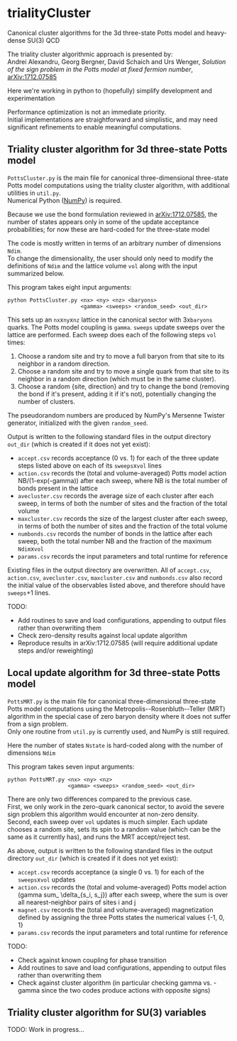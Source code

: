 # trialityCluster

Canonical cluster algorithms for the 3d three-state Potts model and heavy-dense SU(3) QCD

The triality cluster algorithmic approach is presented by:\
Andrei Alexandru, Georg Bergner, David Schaich and Urs Wenger, *Solution of the sign problem in the Potts model at fixed fermion number*, [arXiv:1712.07585](https://arxiv.org/abs/1712.07585)

Here we're working in python to (hopefully) simplify development and experimentation

Performance optimization is not an immediate priority.\
Initial implementations are straightforward and simplistic, and may need significant refinements to enable meaningful computations.

## Triality cluster algorithm for 3d three-state Potts model

`PottsCluster.py` is the main file for canonical three-dimensional three-state Potts model computations using the triality cluster algorithm, with additional utilities in `util.py`.\
Numerical Python ([NumPy](https://github.com/numpy/numpy)) is required.

Because we use the bond formulation reviewed in [arXiv:1712.07585](https://arxiv.org/abs/1712.07585), the number of states appears only in some of the update acceptance probabilities; for now these are hard-coded for the three-state model

The code is mostly written in terms of an arbitrary number of dimensions `Ndim`.\
To change the dimensionality, the user should only need to modify the definitions of `Ndim` and the lattice volume `vol` along with the input summarized below.

This program takes eight input arguments:
```
python PottsCluster.py <nx> <ny> <nz> <baryons>
                       <gamma> <sweeps> <random_seed> <out_dir>
```

This sets up an `nx`x`ny`x`nz` lattice in the canonical sector with 3x`baryons` quarks.
The Potts model coupling is `gamma`.
`sweeps` update sweeps over the lattice are performed.
Each sweep does each of the following steps  `vol` times:
1. Choose a random site and try to move a full baryon from that site to its neighbor in a random direction.
2. Choose a random site and try to move a single quark from that site to its neighbor in a random direction (which must be in the same cluster).
3. Choose a random {site, direction} and try to change the bond (removing the bond if it's present, adding it if it's not), potentially changing the number of clusters.

The pseudorandom numbers are produced by NumPy's Mersenne Twister generator, initialized with the given `random_seed`.

Output is written to the following standard files in the output directory `out_dir` (which is created if it does not yet exist):
* `accept.csv` records acceptance (0 vs. 1) for each of the three update steps listed above on each of its `sweeps`x`vol` lines
* `action.csv` records the (total and volume-averaged) Potts model action NB/(1-exp(-gamma)) after each sweep, where NB is the total number of bonds present in the lattice
* `avecluster.csv` records the average size of each cluster after each sweep, in terms of both the number of sites and the fraction of the total volume
* `maxcluster.csv` records the size of the largest cluster after each sweep, in terms of both the number of sites and the fraction of the total volume
* `numbonds.csv` records the number of bonds in the lattice after each sweep, both the total number NB and the fraction of the maximum `Ndim`x`vol`
* `params.csv` records the input parameters and total runtime for reference

Existing files in the output directory are overwritten.
All of `accept.csv`, `action.csv`, `avecluster.csv`, `maxcluster.csv` and `numbonds.csv` also record the initial value of the observables listed above, and therefore should have `sweeps`+1 lines.

TODO:
* Add routines to save and load configurations, appending to output files rather than overwriting them
* Check zero-density results against local update algorithm
* Reproduce results in arXiv:1712.07585 (will require additional update steps and/or reweighting)

## Local update algorithm for 3d three-state Potts model

`PottsMRT.py` is the main file for canonical three-dimensional three-state Potts model computations using the Metropolis--Rosenbluth--Teller (MRT) algorithm in the special case of zero baryon density where it does not suffer from a sign problem.\
Only one routine from `util.py` is currently used, and NumPy is still required.

Here the number of states `Nstate` is hard-coded along with the number of dimensions `Ndim`

This program takes seven input arguments:
```
python PottsMRT.py <nx> <ny> <nz>
                   <gamma> <sweeps> <random_seed> <out_dir>
```

There are only two differences compared to the previous case.\
First, we only work in the zero-quark canonical sector, to avoid the severe sign problem this algorithm would encounter at non-zero density.\
Second, each sweep over `vol` updates is much simpler.  Each update chooses a random site, sets its spin to a random value (which can be the same as it currently has), and runs the MRT accept/reject test.

As above, output is written to the following standard files in the output directory `out_dir` (which is created if it does not yet exist):
* `accept.csv` records acceptance (a single 0 vs. 1) for each of the `sweeps`x`vol` updates
* `action.csv` records the (total and volume-averaged) Potts model action (gamma sum_<ij> \delta_{s_i, s_j}) after each sweep, where the sum is over all nearest-neighbor pairs of sites i and j
* `magnet.csv` records the (total and volume-averaged) magnetization defined by assigning the three Potts states the numerical values {-1, 0, 1}
* `params.csv` records the input parameters and total runtime for reference

TODO:
* Check against known coupling for phase transition
* Add routines to save and load configurations, appending to output files rather than overwriting them
* Check against cluster algorithm (in particular checking gamma vs. -gamma since the two codes produce actions with opposite signs)

## Triality cluster algorithm for SU(3) variables

TODO: Work in progress...
